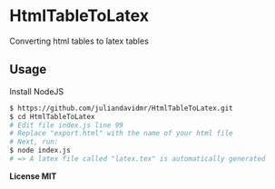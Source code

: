 # HtmlTableToLatex
Converting html tables to latex tables

## Usage

Install NodeJS

```bash
$ https://github.com/juliandavidmr/HtmlTableToLatex.git
$ cd HtmlTableToLatex
# Edit file index.js line 99 
# Replace "export.html" with the name of your html file
# Next, run:
$ node index.js
# => A latex file called "latex.tex" is automatically generated
```

**License MIT**
